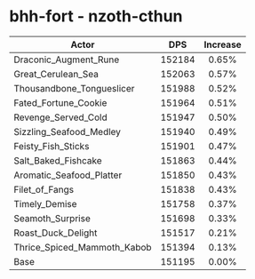 # bhh-fort - nzoth-cthun
| Actor | DPS | Increase |
|---|:---:|:---:|
|Draconic_Augment_Rune|152184|0.65%|
|Great_Cerulean_Sea|152063|0.57%|
|Thousandbone_Tongueslicer|151988|0.52%|
|Fated_Fortune_Cookie|151964|0.51%|
|Revenge_Served_Cold|151947|0.50%|
|Sizzling_Seafood_Medley|151940|0.49%|
|Feisty_Fish_Sticks|151901|0.47%|
|Salt_Baked_Fishcake|151863|0.44%|
|Aromatic_Seafood_Platter|151850|0.43%|
|Filet_of_Fangs|151838|0.43%|
|Timely_Demise|151758|0.37%|
|Seamoth_Surprise|151698|0.33%|
|Roast_Duck_Delight|151517|0.21%|
|Thrice_Spiced_Mammoth_Kabob|151394|0.13%|
|Base|151195|0.00%|
